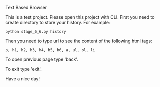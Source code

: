 Text Based Browser

This is a test project.
Please open this project with CLI.
First you need to create directory to store your history. For example:

    python stage_6_6.py history

Then you need to type url to see the content of the following html tags:

    p, h1, h2, h3, h4, h5, h6, a, ul, ol, li
    
To open previous page type 'back'.

To exit type 'exit'.

Have a nice day!

